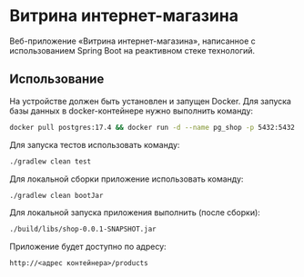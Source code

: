# Витрина интернет-магазина

Веб-приложение «Витрина интернет-магазина», написанное с использованием Spring Boot на реактивном стеке технологий.

## Использование

На устройстве должен быть установлен и запущен Docker. Для запуска базы данных в docker-контейнере нужно выполнить
команду:

```sh
docker pull postgres:17.4 && docker run -d --name pg_shop -p 5432:5432 -e POSTGRES_USER=sa -e POSTGRES_PASSWORD=password -e POSTGRES_DB=shop postgres:17.4
```

Для запуска тестов использовать команду:

```sh
./gradlew clean test
```

Для локальной сборки приложение использовать команду:

```sh
./gradlew clean bootJar
```

Для локальной запуска приложения выполнить (после сборки):

```sh
./build/libs/shop-0.0.1-SNAPSHOT.jar
```

Приложение будет доступно по адресу:

```
http://<адрес контейнера>/products
```